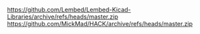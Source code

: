 https://github.com/Lembed/Lembed-Kicad-Libraries/archive/refs/heads/master.zip
https://github.com/MickMad/HACK/archive/refs/heads/master.zip
